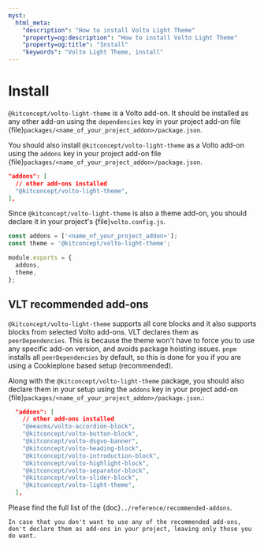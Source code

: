 ```yaml
---
myst:
  html_meta:
    "description": "How to install Volto Light Theme"
    "property=og:description": "How to install Volto Light Theme"
    "property=og:title": "Install"
    "keywords": "Volto Light Theme, install"
---
```


# Install
`@kitconcept/volto-light-theme` is a Volto add-on.
It should be installed as any other add-on using the `dependencies` key in your project add-on file {file}`packages/<name_of_your_project_addon>/package.json`.

You should also install `@kitconcept/volto-light-theme` as a Volto add-on using the `addons` key in your project add-on file {file}`packages/<name_of_your_project_addon>/package.json`.

```json
"addons": [
  // other add-ons installed
  "@kitconcept/volto-light-theme",
],
```

Since `@kitconcept/volto-light-theme` is also a theme add-on, you should declare it in your project's {file}`volto.config.js`.

```js
const addons = ['<name_of_your_project_addon>'];
const theme = '@kitconcept/volto-light-theme';

module.exports = {
  addons,
  theme,
};
```

## VLT recommended add-ons

`@kitconcept/volto-light-theme` supports all core blocks and it also supports blocks from selected Volto add-ons.
VLT declares them as `peerDependencies`.
This is because the theme won't have to force you to use any specific add-on version, and avoids package hoisting issues.
`pnpm` installs all `peerDependencies` by default, so this is done for you if you are using a Cookieplone based setup (recommended).

Along with the `@kitconcept/volto-light-theme` package, you should also declare them in your setup using the `addons` key in your project add-on {file}`packages/<name_of_your_project_addon>/package.json`.:

```json
  "addons": [
    // other add-ons installed
    "@eeacms/volto-accordion-block",
    "@kitconcept/volto-button-block",
    "@kitconcept/volto-dsgvo-banner",
    "@kitconcept/volto-heading-block",
    "@kitconcept/volto-introduction-block",
    "@kitconcept/volto-highlight-block",
    "@kitconcept/volto-separator-block",
    "@kitconcept/volto-slider-block",
    "@kitconcept/volto-light-theme",
  ],
```

Please find the full list of the {doc}`../reference/recommended-addons`.

```{note}
In case that you don't want to use any of the recommended add-ons, don't declare them as add-ons in your project, leaving only those you do want.
```

